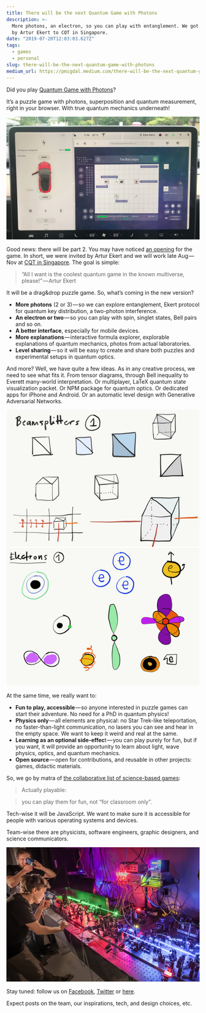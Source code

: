 ```yaml
---
title: There will be the next Quantum Game with Photons
description: >-
  More photons, an electron, so you can play with entanglement. We got invited
  by Artur Ekert to CQT in Singapore.
date: "2019-07-20T12:03:03.627Z"
tags:
  - games
  - personal
slug: there-will-be-the-next-quantum-game-with-photons
medium_url: https://pmigdal.medium.com/there-will-be-the-next-quantum-game-with-photons-276568d63613
---
```


Did you play [Quantum Game with Photons](http://quantumgame.io/)?

It’s a puzzle game with photons, superposition and quantum measurement, right in your browser. With true quantum mechanics underneath!

![](./00.jpg)

Good news: there will be part 2. You may have noticed [an opening](https://forms.gle/fVQtyNMf3zWxREyAA) for the game. In short, we were invited by Artur Ekert and we will work late Aug — Nov at [CQT in Singapore](https://www.quantumlah.org/). The goal is simple:

> “All I want is the coolest quantum game in the known multiverse, please!” — Artur Ekert

It will be a drag&drop puzzle game. So, what’s coming in the new version?

- **More photons** (2 or 3) — so we can explore entanglement, Ekert protocol for quantum key distribution, a two-photon interference.
- **An electron or two** — so you can play with spin, singlet states, Bell pairs and so on.
- **A better interface**, especially for mobile devices.
- **More explanations** — interactive formula explorer, explorable explanations of quantum mechanics, photos from actual laboratories.
- **Level sharing** — so it will be easy to create and share both puzzles and experimental setups in quantum optics.

And more? Well, we have quite a few ideas. As in any creative process, we need to see what fits it. From tensor diagrams, through Bell inequality to Everett many-world interpretation. Or multiplayer, LaTeX quantum state visualization packet. Or NPM package for quantum optics. Or dedicated apps for iPhone and Android. Or an automatic level design with Generative Adversarial Networks.

![](./01.jpg)
![](./02.jpg)

At the same time, we really want to:

- **Fun to play, accessible** — so anyone interested in puzzle games can start their adventure. No need for a PhD in quantum physics!
- **Physics only** — all elements are physical: no Star Trek-like teleportation, no faster-than-light communication, no lasers you can see and hear in the empty space. We want to keep it weird and real at the same.
- **Learning as an optional side-effec**t — you can play purely for fun, but if you want, it will provide an opportunity to learn about light, wave physics, optics, and quantum mechanics.
- **Open source** — open for contributions, and reusable in other projects: games, didactic materials.

So, we go by matra of [the collaborative list of science-based games](https://github.com/stared/science-based-games-list):

> Actually playable:

> you can play them for fun, not “for classroom only”.

Tech-wise it will be JavaScript. We want to make sure it is accessible for people with various operating systems and devices.

Team-wise there are physicists, software engineers, graphic designers, and science communicators.

![](./03.jpg)

Stay tuned: follow us on [Facebook](https://www.facebook.com/quantumgameio/), [Twitter](https://twitter.com/QuantumGameIO) or [here](https://medium.com/quantum-photons).

Expect posts on the team, our inspirations, tech, and design choices, etc.
